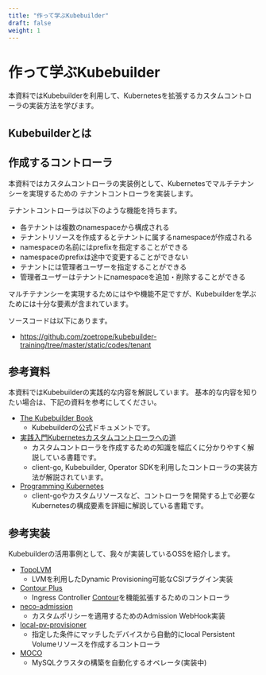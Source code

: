 ```yaml
---
title: "作って学ぶKubebuilder"
draft: false
weight: 1
---
```


# 作って学ぶKubebuilder

本資料ではKubebuilderを利用して、Kubernetesを拡張するカスタムコントローラの実装方法を学びます。

## Kubebuilderとは

## 作成するコントローラ

本資料ではカスタムコントローラの実装例として、Kubernetesでマルチテナンシーを実現するための
テナントコントローラを実装します。

テナントコントローラは以下のような機能を持ちます。

- 各テナントは複数のnamespaceから構成される
- テナントリソースを作成するとテナントに属するnamespaceが作成される
- namespaceの名前にはprefixを指定することができる
- namespaceのprefixは途中で変更することができない
- テナントには管理者ユーザーを指定することができる
- 管理者ユーザーはテナントにnamespaceを追加・削除することができる

マルチテナンシーを実現するためにはやや機能不足ですが、Kubebuilderを学ぶためには十分な要素が含まれています。

ソースコードは以下にあります。

- https://github.com/zoetrope/kubebuilder-training/tree/master/static/codes/tenant

## 参考資料

本資料ではKubebuilderの実践的な内容を解説しています。
基本的な内容を知りたい場合は、下記の資料を参考にしてください。

- [The Kubebuilder Book](https://book.kubebuilder.io/)
    - Kubebuilderの公式ドキュメントです。
- [実践入門Kubernetesカスタムコントローラへの道](https://nextpublishing.jp/book/11389.html)
    - カスタムコントローラを作成するための知識を幅広くに分かりやすく解説している書籍です。
    - client-go, Kubebuilder, Operator SDKを利用したコントローラの実装方法が解説されています。
- [Programming Kubernetes](https://learning.oreilly.com/library/view/programming-kubernetes/9781492047094/)
    - client-goやカスタムリソースなど、コントローラを開発する上で必要なKubernetesの構成要素を詳細に解説している書籍です。

## 参考実装

Kubebuilderの活用事例として、我々が実装しているOSSを紹介します。

- [TopoLVM](https://github.com/cybozu-go/topolvm)
    - LVMを利用したDynamic Provisioning可能なCSIプラグイン実装
- [Contour Plus](https://github.com/cybozu-go/contour-plus)
    - Ingress Controller [Contour](https://github.com/projectcontour/contour)を機能拡張するためのコントローラ
- [neco-admission](https://github.com/cybozu/neco-containers/tree/master/admission)
    - カスタムポリシーを適用するためのAdmission WebHook実装
- [local-pv-provisioner](https://github.com/cybozu/neco-containers/tree/master/local-pv-provisioner)
    - 指定した条件にマッチしたデバイスから自動的にlocal Persistent Volumeリソースを作成するコントローラ
- [MOCO](https://github.com/cybozu-go/moco)
    - MySQLクラスタの構築を自動化するオペレータ(実装中)
